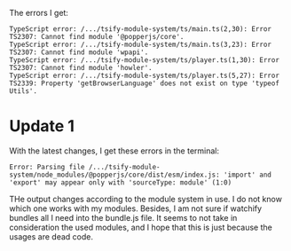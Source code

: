 The errors I get:

```
TypeScript error: /.../tsify-module-system/ts/main.ts(2,30): Error TS2307: Cannot find module '@popperjs/core'.
TypeScript error: /.../tsify-module-system/ts/main.ts(3,23): Error TS2307: Cannot find module 'wpapi'.
TypeScript error: /.../tsify-module-system/ts/player.ts(1,30): Error TS2307: Cannot find module 'howler'.
TypeScript error: /.../tsify-module-system/ts/player.ts(5,27): Error TS2339: Property 'getBrowserLanguage' does not exist on type 'typeof Utils'.
```

# Update 1

With the latest changes, I get these errors in the terminal:

```
Error: Parsing file /.../tsify-module-system/node_modules/@popperjs/core/dist/esm/index.js: 'import' and 'export' may appear only with 'sourceType: module' (1:0)
```

THe output changes according to the module system in use. I do not know which one works with my modules. Besides, I am not sure if watchify bundles all I need into the bundle.js file. It seems to not take in consideration the used modules, and I hope that this is just because the usages are dead code.